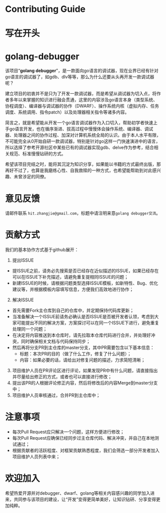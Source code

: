 # Contributing Guide

# 写在开头

# golang-debugger

该项目“**golang debugger**”，是一款面向go语言的调试器，现在业界已经有针对go语言的调试器了，如gdb、dlv等等，那么为什么还要从头再开发一款调试器呢？

建立项目的初衷并不是只为了开发一款调试器，而是希望从调试器为切入点，将作者多年以来掌握的知识进行融会贯通，这里的内容涉及go语言本身（类型系统、协程调度）、编译器与调试器的协作（DWARF）、操作系统内核（虚拟内存、任务调度、系统调用、指令patch）以及处理器相关指令等诸多内容。

简言之，就是希望能从开发一个go语言调试器作为入口切入，帮助初学者快速上手go语言开发，也在循序渐进、拔高过程中慢慢体会操作系统、编译器、调试器、处理器之间的协作过程、加深对计算机系统全局的认识。由于本人水平有限，不可能完全从0开始自研一款调试器，特别是针对go这样一门快速演进中的语言，所以选择了参考开源社区中某些已有的调试器实现gdb、delve作为参考，结合相关规范、标准慢慢钻研的方式。

希望该项目完结之时，能将其沉淀为知识分享，如果能以书籍的方式最终出版，那再好不过了，也算是我磨练心性、自我救赎的一种方式，也希望能帮助到对此感兴趣、未曾涉足的同僚。

# 意见反馈

请邮件联系 `hit.zhangjie@gmail.com`，标题中请注明来意`golang debugger交流`。

# 贡献方式

我们的基本协作方式基于github展开：

1. 提出ISSUE
- 提ISSUE之前，请务必先搜索是否已经存在近似描述的ISSUE，如果已经存在可以在ISSUE下补充描述，请避免重复提相同ISSUE的问题；
- 新建ISSUE的时候，请根据问题类型选择ISSUE模板，如新特性、Bug、优化建议等，并根据模板内容填写信息，方便我们高效地进行协作；

2. 解决ISSUE
- 首先需要Fork主仓库到自己的仓库中，并定期保持代码库更新；
- 当准备解决一个ISSUE前请务必确认是否ISSUE是否被开发者认领，考虑到大家可能提出不同的解决方案，方案探讨可以在同一个ISSUE下进行，避免重复处理同一个问题；
- 在决定将内容推送到本仓库时，请先拉取本仓库代码进行合并，并处理好冲突，同时确保相关文档与代码保持同步；
- 然后再将分支PR到主仓库的master分支，其中PR需要包含以下基本信息：
    - 标题：本次PR的目的（做了什么工作，修复了什么问题）；
    - 内容：如果必要的话，请给出对修复问题的描述，力求简短清晰；

3. 项目维护人员在PR评论区进行评论，如果发现PR中有什么问题，请直接指出并尽量给出修正的方式，或者也可以直接进行修改；
4. 提出该PR的人根据评论修正内容，然后将修改后的内容Merge到master分支中；
5. 项目维护人员审核通过，合并PR到主仓库中；

# 注意事项

- 每次Pull Request应只解决一个问题，这样方便进行修改；
- 每次Pull Request应确保已经同步过主仓库代码、解决冲突，并自己在本地测试通过；
- 根据贡献者的活跃程度、对框架贡献熟悉程度，我们会筛选一部分开发者加入项目维护人员列表中来；

# 欢迎加入

希望热爱开源并对debugger、dwarf、golang等相关内容感兴趣的同学加入进来，共同参与该项目的建设，让“开发”变得更简单美好，让知识钻研、分享变得更加纯粹。
